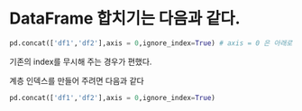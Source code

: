 # DataFrame 합치기는 다음과 같다.

```python
pd.concat(['df1','df2'],axis = 0,ignore_index=True) # axis = 0 은 아래로 붙이기 1은 오른쪽으로 붙이기다
```
기존의 index를 무시해 주는 경우가 편했다.

계층 인덱스를 만들어 주려면 다음과 같다

```python
pd.concat(['df1','df2'],axis = 0,ignore_index=True)
```
